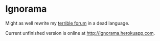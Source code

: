 # Ignorama

Might as well rewrite my [terrible forum](http://ignorama.net) in a dead language.

Current unfinished version is online at http://ignorama.herokuapp.com.
